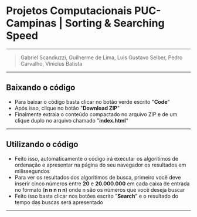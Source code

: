 # Projetos Computacionais PUC-Campinas | Sorting & Searching Speed

---

> Gabriel Scandiuzzi, Guilherme de Lima, Luis Gustavo Selber, Pedro Carvalho, Vinicius Batista

---

## Baixando o código

- Para baixar o código basta clicar no botão verde escrito "**Code**"
- Após isso, clique no botão "**Download ZIP**"
- Finalmente extraia o conteúdo compactado no arquivo ZIP e de um clique duplo no arquivo chamado "**index.html**"

---

## Utilizando o código

- Feito isso, automaticamente o código irá executar os algoritimos de ordenação e apresentar na página do seu navegador os resultados em milissegundos
- Para ver os resultados dos algoritimos de busca, primeiro você deve inserir cinco números entre **20** e **20.000.000** em cada caixa de entrada no formato (**n n n n n**) onde n são os números que você deseja buscar
- Feito isso basta clicar nos botões escrito "**Search**" e o resultado do tempo das buscas será apresentado

---
